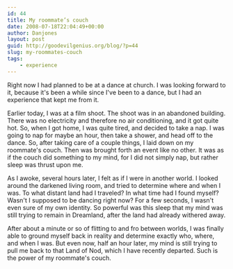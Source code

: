 ```yaml
---
id: 44
title: My roommate’s couch
date: 2008-07-18T22:04:49+00:00
author: Danjones
layout: post
guid: http://goodevilgenius.org/blog/?p=44
slug: my-roommates-couch
tags:
    - experience
---
```

Right now I had planned to be at a dance at church. I was looking forward to it, because it's been a while since I've been to a dance, but I had an experience that kept me from it.

Earlier today, I was at a film shoot. The shoot was in an abandoned building. There was no electricity and therefore no air conditioning, and it got quite hot. So, when I got home, I was quite tired, and decided to take a nap. I was going to nap for maybe an hour, then take a shower, and head off to the dance. So, after taking care of a couple things, I laid down on my roommate's couch. Then was brought forth an event like no other. It was as if the couch did something to my mind, for I did not simply nap, but rather sleep was thrust upon me.

As I awoke, several hours later, I felt as if I were in another world. I looked around the darkened living room, and tried to determine where and when I was. To what distant land had I traveled? In what time had I found myself? Wasn't I supposed to be dancing right now? For a few seconds, I wasn't even sure of my own identity. So powerful was this sleep that my mind was still trying to remain in Dreamland, after the land had already withered away.

After about a minute or so of flitting to and fro between worlds, I was finally able to ground myself back in reality and determine exactly who, where, and when I was. But even now, half an hour later, my mind is still trying to pull me back to that Land of Nod, which I have recently departed. Such is the power of my roommate's couch.
